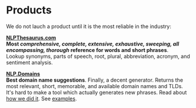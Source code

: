 # Products

We do not lauch a product until it is the most reliable in the industry:

**[NLPThesaurus.com](https://nlpthesaurus.com) \
Most _comprehensive, complete, extensive, exhaustive, sweeping, all encompassing, thorough_ reference for words and short phrases**. \
 Lookup synonyms, parts of speech, root, plural, abbreviation, acronym, and sentiment analysis.

**[NLP.Domains](https://nlp.domains) \
Best domain name suggestions**. Finally, a decent generator. Returns the most relevant, short, memorable, and available domain names and TLDs. \
It's hard to make a tool which actually generates new phrases. Read about [how we did it](https://nlp.domains#features). See [examples](https://nlp.domains#examples).

<!-- <div class="topContact"> -->
<!--   <form id="submitSubscribeForm"> -->
<!--         <p>Be the first to know when we release a new API or major feature:</p> -->
<!--     <div class="formContent"> -->
<!--        <fieldset> -->
<!--           <input type="text" name="email" placeholder="Your email..." onchange="updateContactData('email',this.value)" /> -->
<!--        </fieldset> -->
<!--        <button class="g-recaptcha" type="submit">Subscribe</button> -->
<!--     </div> -->
<!--     <div class="response"></div> -->
<!--   </form> -->
<!-- </div> -->
